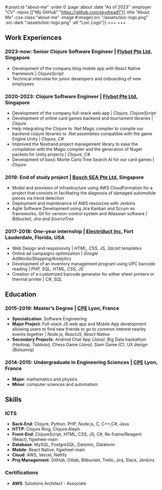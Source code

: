 #:post{:id "about-me"
       :order 0
       :page :about
       :date "As of 2023"
       :employer "CV"
       :repos [["My GitHub" "https://github.com/skydread1"]]
       :title "About Me"
       :css-class "about-me"
       :image #:image{:src "/assets/loic-logo.png"
                      :src-dark "/assets/loic-logo.png"
                      :alt "Loic Logo"}}
+++
+++
## Work Experiences

### 2023-now: Senior Clojure Software Engineer | [Flybot Pte Ltd](https://www.flybot.sg/), Singapore

- Development of the company blog mobile app with React Native framework | *ClojureScript*
- Technical interview for junior developers and onboarding of new employees

### 2020-2023: Clojure Software Engineer | [Flybot Pte Ltd](https://www.flybot.sg/), Singapore

- Development of the company full-stack web app | *Clojure, ClojureScript*
- Development of online card games backend and tournament libraries | *Clojure*
- Help integrating the Clojure to .Net Magic compiler to compile our backend clojure libraries to .Net assemblies compatible with the game Engine Unity | *Clojure, C#*
- Improved the Nostrand project management library to ease the compilation with the Magic compiler and the generation of Nuget packets for Unity projects | *Clojure, C#*
- Development of basic Monte Carlo Tree Search AI for our card games | *Clojure*

### 2019: End of study project | [Bosch SEA Pte Ltd](https://www.bosch.com.sg/our-company/bosch-in-singapore/), Singapore
- Model and provision of infrastructure using AWS CloudFormation for a project that consists in facilitating the diagnosis of damaged automobile pieces via trend detection
- Deployment and maintenance of AWS resources with Jenkins
- Agile Software Development using Jira Kanban and Scrum as frameworks, Git for version-control system and Atlassian software *| Bitbucket, Jira and SourceTree*

### 2017-2018: One-year internship | [Electriduct Inc](https://www.electriduct.com/), Fort Lauderdale, Florida, USA
- Web Design and responsivity | *HTML, CSS, JS, 3dcart templates*
- Online ad campaigns optimization | *Google AdWords/Shopping/Analytics*
- Development of an inventory management program using UPC barcode reading | *PHP, SQL, HTML, CSS, JS*
- Creation of a customized barcode generator for either sheet printers or thermal printer | *C#, SQL*

## Education

### 2015-2019: Master’s Degree | [CPE](https://www.cpe.fr/en/) Lyon, France

- **Specialization**: Software Engineering
- **Major Project**: Full-stack JS web app and Mobile App development allowing users to find new friends to go to common interest nearby events together *| Node.js, ReactJS, React Native*
- **Secondary Projects**: Android Chat App *(Java)*, Big Data hackathon *(Hadoop, Tableau)*, Chess Game *(Java)*, Siam Game *(C)*, UX design *(Balsamiq)*

### 2014-2015: Undergraduate in Engineering Sciences | [CPE](https://www.cpe.fr/en/) Lyon, France
- **Major**: mathematics and physics
- **Minor**: computer sciences and automatism

## Skills

### ICTS             
- **Back-End**: Clojure, Python, PHP, Node.js, C, C++,C#, Java
- **HTTP**: Clojure Ring, Clojure Aleph
- **Front-End**: ClojureScript, HTML, CSS, JS, C#, Re-frame/Reagent (React), figwheel-main
- **Database**: MySQL, PostgreSQL, Datomic, Datalevin
- **Mobile**: React Native, figwheel-main
- **Cloud**: AWS, Vercel, Netlify
- **Proj Management**: GitHub, Gitlab, Bitbucket, Trello, Jira, Slack, Jenkins

### Certifications
- **AWS**: Solutions Architect - Associate
